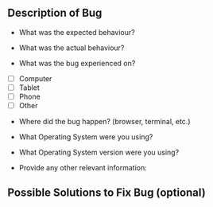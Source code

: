 <!-- Example Titles
     
    [Bug]: Broken thing that needs to be fixed!
    
-->

## Description of Bug

- What was the expected behaviour?

<!-- Tell us what should have happened. -->

- What was the actual behaviour?

<!-- Tell us what happened instead. Provide a log message if relevant. -->

- What was the bug experienced on?

- [ ] Computer
- [ ] Tablet
- [ ] Phone
- [ ] Other

<!--- If 'Other', please explain! -->

- Where did the bug happen? (browser, terminal, etc.)

<!-- Tell us where it happened! Include the application name and version! -->

- What Operating System were you using?

- What Operating System version were you using?

- Provide any other relevant information:

<!-- Tell us anything else that may be useful for squashing this bug! -->

## Possible Solutions to Fix Bug (optional)

<!--- Not obligatory, but if you can, suggest how you would fix this bug! -->
